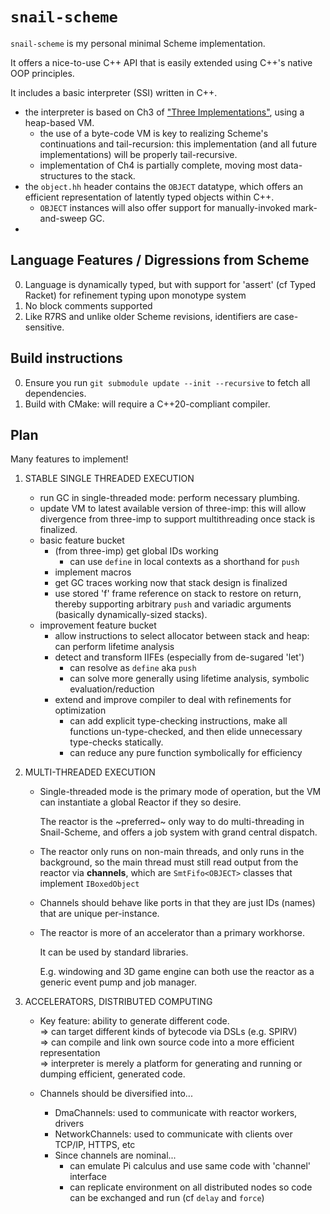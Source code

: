 # `snail-scheme`

`snail-scheme` is my personal minimal Scheme implementation.

It offers a nice-to-use C++ API that is easily extended using C++'s native OOP
principles.

It includes a basic interpreter (SSI) written in C++.
- the interpreter is based on Ch3 of ["Three Implementations"](/doc/three-imp.pdf), using a heap-based VM.
  - the use of a byte-code VM is key to realizing Scheme's continuations and 
    tail-recursion: this implementation (and all future implementations) will be 
    properly tail-recursive.
  - implementation of Ch4 is partially complete, moving most data-structures to the stack.
- the `object.hh` header contains the `OBJECT` datatype, which offers an efficient representation of
  latently typed objects within C++.
  - `OBJECT` instances will also offer support for manually-invoked mark-and-sweep GC.
- 

## Language Features / Digressions from Scheme

0.  Language is dynamically typed, but with support for 'assert' (cf Typed Racket) for refinement typing upon monotype 
    system
0.  No block comments supported
0.  Like R7RS and unlike older Scheme revisions, identifiers are case-sensitive.

## Build instructions

0.  Ensure you run `git submodule update --init --recursive` to fetch all dependencies.
1.  Build with CMake: will require a C++20-compliant compiler.

## Plan

Many features to implement!

1.  STABLE SINGLE THREADED EXECUTION

    -   run GC in single-threaded mode: perform necessary plumbing.
    -   update VM to latest available version of three-imp: this will allow 
        divergence from three-imp to support multithreading once stack is finalized.
    -   basic feature bucket
        -   (from three-imp) get global IDs working
            -   can use `define` in local contexts as a shorthand for `push`
        -   implement macros
        -   get GC traces working now that stack design is finalized
        -   use stored 'f' frame reference on stack to restore on return,
            thereby supporting arbitrary `push` and variadic arguments
            (basically dynamically-sized stacks).
    -   improvement feature bucket
        -   allow instructions to select allocator between stack and heap:
            can perform lifetime analysis
        -   detect and transform IIFEs (especially from de-sugared 'let')
            -   can resolve as `define` aka `push`
            -   can solve more generally using lifetime analysis, symbolic 
                evaluation/reduction
        -   extend and improve compiler to deal with refinements for 
            optimization
            -   can add explicit type-checking instructions, make all 
                functions un-type-checked, and then elide unnecessary 
                type-checks statically.
            -   can reduce any pure function symbolically for efficiency

2.  MULTI-THREADED EXECUTION

    -   Single-threaded mode is the primary mode of operation, but the VM can
        instantiate a global Reactor if they so desire.

        The reactor is the ~preferred~ only way to do multi-threading in 
        Snail-Scheme, and offers a job system with grand central dispatch.
    
    -   The reactor only runs on non-main threads, and only runs in the background,
        so the main thread must still read output from the reactor via **channels**,
        which are `SmtFifo<OBJECT>` classes that implement `IBoxedObject`

    -   Channels should behave like ports in that they are just IDs (names) that are
        unique per-instance.

    -   The reactor is more of an accelerator than a primary workhorse.
    
        It can be used by standard libraries.

        E.g. windowing and 3D game engine can both use the reactor as a generic
        event pump and job manager.
    
3.  ACCELERATORS, DISTRIBUTED COMPUTING

    -   Key feature: ability to generate different code. <br/>
        => can target different kinds of bytecode via DSLs (e.g. SPIRV) <br/>
        => can compile and link own source code into a more efficient representation <br/>
        => interpreter is merely a platform for generating and running or dumping efficient, generated code.

    -   Channels should be diversified into...
        -   DmaChannels: used to communicate with reactor workers, drivers
        -   NetworkChannels: used to communicate with clients over TCP/IP, HTTPS, etc
        -   Since channels are nominal...
            -   can emulate Pi calculus and use same code with 'channel' interface
            -   can replicate environment on all distributed nodes so code can be 
                exchanged and run (cf `delay` and `force`)